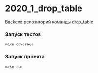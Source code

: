 # 2020_1_drop_table
Backend репозиторий команды drop_table

### Запуск тестов

```
make coverage
```

### Запуск проекта 

```
make run
```
